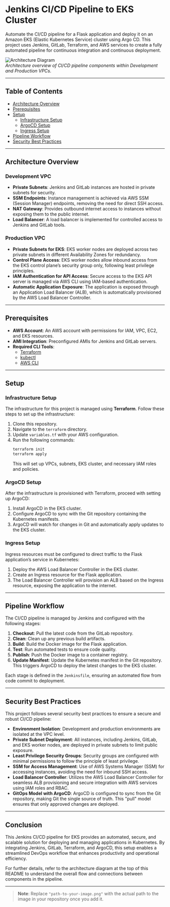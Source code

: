 
# Jenkins CI/CD Pipeline to EKS Cluster

Automate the CI/CD pipeline for a Flask application and deploy it on an Amazon EKS (Elastic Kubernetes Service) cluster using Argo CD. This project uses Jenkins, GitLab, Terraform, and AWS services to create a fully automated pipeline for continuous integration and continuous deployment.

![Architecture Diagram](./path-to-your-image.png)  
*Architecture overview of CI/CD pipeline components within Development and Production VPCs.*

---

## Table of Contents

- [Architecture Overview](#architecture-overview)
- [Prerequisites](#prerequisites)
- [Setup](#setup)
  - [Infrastructure Setup](#infrastructure-setup)
  - [ArgoCD Setup](#argocd-setup)
  - [Ingress Setup](#ingress-setup)
- [Pipeline Workflow](#pipeline-workflow)
- [Security Best Practices](#security-best-practices)

---

## Architecture Overview

### Development VPC
- **Private Subnets**: Jenkins and GitLab instances are hosted in private subnets for security.
- **SSM Endpoints**: Instance management is achieved via AWS SSM (Session Manager) endpoints, removing the need for direct SSH access.
- **NAT Gateway**: Provides outbound internet access to instances without exposing them to the public internet.
- **Load Balancer**: A load balancer is implemented for controlled access to Jenkins and GitLab tools.

### Production VPC
- **Private Subnets for EKS**: EKS worker nodes are deployed across two private subnets in different Availability Zones for redundancy.
- **Control Plane Access**: EKS worker nodes allow inbound access from the EKS control plane’s security group only, following least privilege principles.
- **IAM Authentication for API Access**: Secure access to the EKS API server is managed via AWS CLI using IAM-based authentication.
- **Automatic Application Exposure**: The application is exposed through an Application Load Balancer (ALB), which is automatically provisioned by the AWS Load Balancer Controller.

---

## Prerequisites

- **AWS Account**: An AWS account with permissions for IAM, VPC, EC2, and EKS resources.
- **AMI Integration**: Preconfigured AMIs for Jenkins and GitLab servers.
- **Required CLI Tools**:
  - [Terraform](https://www.terraform.io/)
  - [kubectl](https://kubernetes.io/docs/tasks/tools/)
  - [AWS CLI](https://aws.amazon.com/cli/)

---

## Setup

### Infrastructure Setup
The infrastructure for this project is managed using **Terraform**. Follow these steps to set up the infrastructure:

1. Clone this repository.
2. Navigate to the `terraform` directory.
3. Update `variables.tf` with your AWS configuration.
4. Run the following commands:
   ```bash
   terraform init
   terraform apply
   ```
   This will set up VPCs, subnets, EKS cluster, and necessary IAM roles and policies.

### ArgoCD Setup
After the infrastructure is provisioned with Terraform, proceed with setting up ArgoCD:

1. Install ArgoCD in the EKS cluster.
2. Configure ArgoCD to sync with the Git repository containing the Kubernetes manifests.
3. ArgoCD will watch for changes in Git and automatically apply updates to the EKS cluster.

### Ingress Setup
Ingress resources must be configured to direct traffic to the Flask application’s service in Kubernetes:

1. Deploy the AWS Load Balancer Controller in the EKS cluster.
2. Create an Ingress resource for the Flask application.
3. The Load Balancer Controller will provision an ALB based on the Ingress resource, exposing the application to the internet.

---

## Pipeline Workflow

The CI/CD pipeline is managed by Jenkins and configured with the following stages:

1. **Checkout**: Pull the latest code from the GitLab repository.
2. **Clean**: Clean up any previous build artifacts.
3. **Build**: Build the Docker image for the Flask application.
4. **Test**: Run automated tests to ensure code quality.
5. **Publish**: Push the Docker image to a container registry.
6. **Update Manifest**: Update the Kubernetes manifest in the Git repository. This triggers ArgoCD to deploy the latest changes to the EKS cluster.

Each stage is defined in the `Jenkinsfile`, ensuring an automated flow from code commit to deployment.

---

## Security Best Practices

This project follows several security best practices to ensure a secure and robust CI/CD pipeline:

- **Environment Isolation**: Development and production environments are isolated at the VPC level.
- **Private Subnet Deployment**: All instances, including Jenkins, GitLab, and EKS worker nodes, are deployed in private subnets to limit public exposure.
- **Least Privilege Security Groups**: Security groups are configured with minimal permissions to follow the principle of least privilege.
- **SSM for Access Management**: Use of AWS Systems Manager (SSM) for accessing instances, avoiding the need for inbound SSH access.
- **Load Balancer Controller**: Utilizes the AWS Load Balancer Controller for seamless ALB provisioning and secure integration with AWS services using IAM roles and RBAC.
- **GitOps Model with ArgoCD**: ArgoCD is configured to sync from the Git repository, making Git the single source of truth. This "pull" model ensures that only approved changes are deployed.

---

## Conclusion

This Jenkins CI/CD pipeline for EKS provides an automated, secure, and scalable solution for deploying and managing applications in Kubernetes. By integrating Jenkins, GitLab, Terraform, and ArgoCD, this setup enables a streamlined DevOps workflow that enhances productivity and operational efficiency.

For further details, refer to the architecture diagram at the top of this README to understand the overall flow and connections between components in the pipeline.

--- 

> **Note**: Replace `"path-to-your-image.png"` with the actual path to the image in your repository once you add it.

